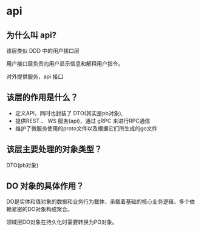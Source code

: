 # api
## 为什么叫 api?
该层类似 DDD 中的用户接口层

用户接口层负责向用户显示信息和解释用户指令。

对外提供服务，api 接口
## 该层的作用是什么？
- 定义API，同时也封装了 DTO(其实是pb对象), 
- 提供REST 、 WS 服务(api)，通过 gRPC 来进行RPC通信
- 维护了微服务使用的proto文件以及根据它们所生成的go文件



## 该层主要处理的对象类型？

DTO(pb对象)
## DO 对象的具体作用？

DO是实体和值对象的数据和业务行为载体，承载着基础的核心业务逻辑，多个依赖紧密的DO对象构成聚合。

领域层DO对象在持久化时需要转换为PO对象。